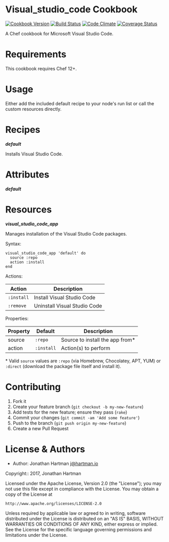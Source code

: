 Visual_studio_code Cookbook
===========================
[![Cookbook Version](https://img.shields.io/cookbook/v/visual_studio_code.svg)][cookbook]
[![Build Status](https://img.shields.io/travis/RoboticCheese/visual_studio_code-chef.svg)][travis]
[![Code Climate](https://img.shields.io/codeclimate/github/RoboticCheese/visual_studio_code-chef.svg)][codeclimate]
[![Coverage Status](https://img.shields.io/coveralls/RoboticCheese/visual_studio_code-chef.svg)][coveralls]

[cookbook]: https://supermarket.chef.io/cookbooks/visual_studio_code
[travis]: https://travis-ci.org/RoboticCheese/visual_studio_code-chef
[codeclimate]: https://codeclimate.com/github/RoboticCheese/visual_studio_code-chef
[coveralls]: https://coveralls.io/r/RoboticCheese/visual_studio_code-chef

A Chef cookbook for Microsoft Visual Studio Code.

Requirements
============

This cookbook requires Chef 12+.

Usage
=====

Either add the included default recipe to your node's run list or call the
custom resources directly.

Recipes
=======

***default***

Installs Visual Studio Code.

Attributes
==========

***default***

Resources
=========

***visual_studio_code_app***

Manages installation of the Visual Studio Code packages.

Syntax:

    visual_studio_code_app 'default' do
      source :repo
      action :install
    end

Actions:

| Action     | Description                  |
|------------|------------------------------|
| `:install` | Install Visual Studio Code   |
| `:remove`  | Uninstall Visual Studio Code |

Properties:

| Property | Default    | Description                      |
|----------|------------|----------------------------------|
| source   | `:repo`    | Source to install the app from\* |
| action   | `:install` | Action(s) to perform             |

\* Valid `source` values are `:repo` (via Homebrew, Chocolatey, APT, YUM) or
   `:direct` (download the package file itself and install it).

Contributing
============

1. Fork it
2. Create your feature branch (`git checkout -b my-new-feature`)
3. Add tests for the new feature; ensure they pass (`rake`)
4. Commit your changes (`git commit -am 'Add some feature'`)
5. Push to the branch (`git push origin my-new-feature`)
6. Create a new Pull Request

License & Authors
=================

- Author: Jonathan Hartman <j@hartman.io>

Copyright:: 2017, Jonathan Hartman

Licensed under the Apache License, Version 2.0 (the "License");
you may not use this file except in compliance with the License.
You may obtain a copy of the License at

    http://www.apache.org/licenses/LICENSE-2.0

Unless required by applicable law or agreed to in writing, software
distributed under the License is distributed on an "AS IS" BASIS,
WITHOUT WARRANTIES OR CONDITIONS OF ANY KIND, either express or implied.
See the License for the specific language governing permissions and
limitations under the License.
